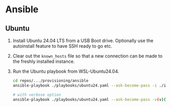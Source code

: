 # Ansible

## Ubuntu

1. Install Ubuntu 24.04 LTS from a USB Boot drive. Optionally use the autoinstall feature to have SSH ready to go etc.
1. Clear out the `known_hosts` file so that a new connection can be made to the freshly installed instance.
1. Run the Ubuntu playbook from WSL-Ubuntu24.04. 

    ```bash
    cd repos/.../provisioning/ansible
    ansible-playbook ./playbooks/ubuntu24.yaml --ask-become-pass -i ./inventory

    # with verbose option
    ansible-playbook ./playbooks/ubuntu24.yaml --ask-become-pass -v(v)(v) -i ./inventory
    ```
